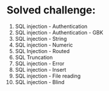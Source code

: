 # Solved challenge:

1. SQL injection - Authentication
2. SQL injection - Authentication - GBK
3. SQL injection - String
4. SQL injection - Numeric
5. SQL Injection - Routed
6. SQL Truncation
7. SQL injection - Error
8. SQL injection - Insert
9. SQL injection - File reading
10. SQL injection - Blind


